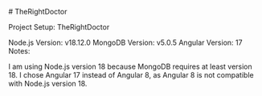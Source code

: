 
﻿# TheRightDoctor

Project Setup: TheRightDoctor

Node.js Version: v18.12.0
MongoDB Version: v5.0.5
Angular Version: 17
Notes:

I am using Node.js version 18 because MongoDB requires at least version 18.
I chose Angular 17 instead of Angular 8, as Angular 8 is not compatible with Node.js version 18.
